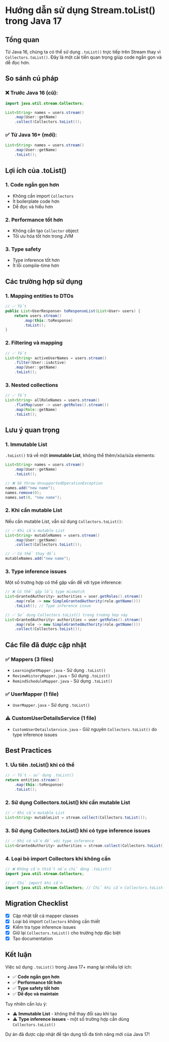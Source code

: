 # Hướng dẫn sử dụng Stream.toList() trong Java 17

## Tổng quan

Từ Java 16, chúng ta có thể sử dụng `.toList()` trực tiếp trên Stream thay vì `Collectors.toList()`. Đây là một cải tiến quan trọng giúp code ngắn gọn và dễ đọc hơn.

## So sánh cú pháp

### ❌ Trước Java 16 (cũ):
```java
import java.util.stream.Collectors;

List<String> names = users.stream()
    .map(User::getName)
    .collect(Collectors.toList());
```

### ✅ Từ Java 16+ (mới):
```java
List<String> names = users.stream()
    .map(User::getName)
    .toList();
```

## Lợi ích của .toList()

### 1. **Code ngắn gọn hơn**
- Không cần import `Collectors`
- Ít boilerplate code hơn
- Dễ đọc và hiểu hơn

### 2. **Performance tốt hơn**
- Không cần tạo `Collector` object
- Tối ưu hóa tốt hơn trong JVM

### 3. **Type safety**
- Type inference tốt hơn
- Ít lỗi compile-time hơn

## Các trường hợp sử dụng

### 1. **Mapping entities to DTOs**
```java
// ✅ Tốt
public List<UserResponse> toResponseList(List<User> users) {
    return users.stream()
        .map(this::toResponse)
        .toList();
}
```

### 2. **Filtering và mapping**
```java
// ✅ Tốt
List<String> activeUserNames = users.stream()
    .filter(User::isActive)
    .map(User::getName)
    .toList();
```

### 3. **Nested collections**
```java
// ✅ Tốt
List<String> allRoleNames = users.stream()
    .flatMap(user -> user.getRoles().stream())
    .map(Role::getName)
    .toList();
```

## Lưu ý quan trọng

### 1. **Immutable List**
`.toList()` trả về một **immutable List**, không thể thêm/xóa/sửa elements:

```java
List<String> names = users.stream()
    .map(User::getName)
    .toList();

// ❌ Sẽ throw UnsupportedOperationException
names.add("new name");
names.remove(0);
names.set(0, "new name");
```

### 2. **Khi cần mutable List**
Nếu cần mutable List, vẫn sử dụng `Collectors.toList()`:

```java
// ✅ Khi cần mutable List
List<String> mutableNames = users.stream()
    .map(User::getName)
    .collect(Collectors.toList());

// ✅ Có thể thay đổi
mutableNames.add("new name");
```

### 3. **Type inference issues**
Một số trường hợp có thể gặp vấn đề với type inference:

```java
// ❌ Có thể gặp lỗi type mismatch
List<GrantedAuthority> authorities = user.getRoles().stream()
    .map(role -> new SimpleGrantedAuthority(role.getName()))
    .toList(); // Type inference issue

// ✅ Sử dụng Collectors.toList() trong trường hợp này
List<GrantedAuthority> authorities = user.getRoles().stream()
    .map(role -> new SimpleGrantedAuthority(role.getName()))
    .collect(Collectors.toList());
```

## Các file đã được cập nhật

### ✅ Mappers (3 files)
- `LearningSetMapper.java` - Sử dụng `.toList()`
- `ReviewHistoryMapper.java` - Sử dụng `.toList()`
- `RemindScheduleMapper.java` - Sử dụng `.toList()`

### ✅ UserMapper (1 file)
- `UserMapper.java` - Sử dụng `.toList()`

### ⚠️ CustomUserDetailsService (1 file)
- `CustomUserDetailsService.java` - Giữ nguyên `Collectors.toList()` do type inference issues

## Best Practices

### 1. **Ưu tiên .toList() khi có thể**
```java
// ✅ Tốt - sử dụng .toList()
return entities.stream()
    .map(this::toResponse)
    .toList();
```

### 2. **Sử dụng Collectors.toList() khi cần mutable List**
```java
// ✅ Khi cần mutable List
List<String> mutableList = stream.collect(Collectors.toList());
```

### 3. **Sử dụng Collectors.toList() khi có type inference issues**
```java
// ✅ Khi có vấn đề với type inference
List<GrantedAuthority> authorities = stream.collect(Collectors.toList());
```

### 4. **Loại bỏ import Collectors khi không cần**
```java
// ❌ Không cần thiết nếu chỉ dùng .toList()
import java.util.stream.Collectors;

// ✅ Chỉ import khi cần
import java.util.stream.Collectors; // Chỉ khi cần Collectors.toList()
```

## Migration Checklist

- [x] Cập nhật tất cả mapper classes
- [x] Loại bỏ import `Collectors` không cần thiết
- [x] Kiểm tra type inference issues
- [x] Giữ lại `Collectors.toList()` cho trường hợp đặc biệt
- [x] Tạo documentation

## Kết luận

Việc sử dụng `.toList()` trong Java 17+ mang lại nhiều lợi ích:

- ✅ **Code ngắn gọn hơn**
- ✅ **Performance tốt hơn**
- ✅ **Type safety tốt hơn**
- ✅ **Dễ đọc và maintain**

Tuy nhiên cần lưu ý:
- ⚠️ **Immutable List** - không thể thay đổi sau khi tạo
- ⚠️ **Type inference issues** - một số trường hợp cần dùng `Collectors.toList()`

Dự án đã được cập nhật để tận dụng tối đa tính năng mới của Java 17!

